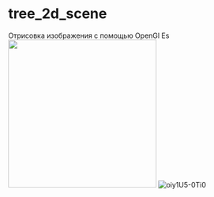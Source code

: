# tree_2d_scene
Отрисовка изображения с помощью OpenGl Es
<img src='https://github.com/AndrewVorotyntsev/tree_2d_scene/assets/48821142/3378da1c-5f6d-4a0c-9567-fb1fa0899680' width=300 />
![oiy1U5-0Ti0](https://github.com/AndrewVorotyntsev/tree_2d_scene/assets/48821142/3378da1c-5f6d-4a0c-9567-fb1fa0899680)
